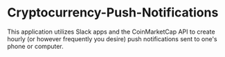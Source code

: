 # Cryptocurrency-Push-Notifications
This application utilizes Slack apps and the CoinMarketCap API to create hourly (or however frequently you desire) push notifications sent to one's phone or computer.
